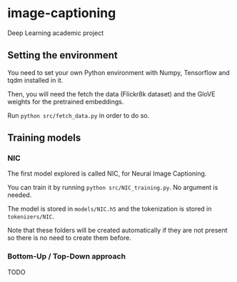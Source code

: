 # image-captioning
Deep Learning academic project

## Setting the environment

You need to set your own Python environment with Numpy, Tensorflow and tqdm installed in it.

Then, you will need the fetch the data (Flickr8k dataset) and the GloVE weights for the pretrained embeddings.

Run `python src/fetch_data.py` in order to do so.

## Training models

### NIC

The first model explored is called NIC, for Neural Image Captioning.

You can train it by running `python src/NIC_training.py`. No argument is needed.

The model is stored in `models/NIC.h5` and the tokenization is stored in `tokenizers/NIC`.

Note that these folders will be created automatically if they are not present so there is no need to create them before.

### Bottom-Up / Top-Down approach

TODO